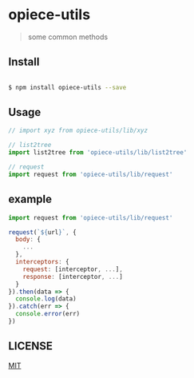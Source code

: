 # opiece-utils

> some common methods

## Install

```bash

$ npm install opiece-utils --save

```

## Usage

```js
// import xyz from opiece-utils/lib/xyz

// list2tree
import list2tree from 'opiece-utils/lib/list2tree'

// request
import request from 'opiece-utils/lib/request'
```

## example

```js
import request from 'opiece-utils/lib/request'

request(`${url}`, {
  body: {
    ...
  },
  interceptors: {
    request: [interceptor, ...],
    response: [interceptor, ...]
  }
}).then(data => {
  console.log(data)
}).catch(err => {
  console.error(err)
})
```

## LICENSE

[MIT](https://github.com/OPiece/utils/blob/master/LICENSE)
